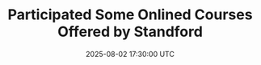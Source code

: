 ---
title: "Participated Some Onlined Courses Offered by Standford"
date: 2025-08-02 17:30:00 UTC
---